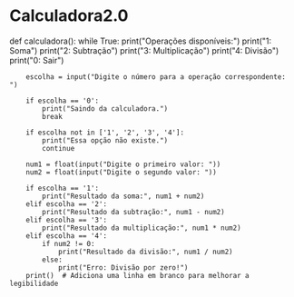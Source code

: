 # Calculadora2.0
def calculadora():
    while True:
        print("Operações disponíveis:")
        print("1: Soma")
        print("2: Subtração")
        print("3: Multiplicação")
        print("4: Divisão")
        print("0: Sair")
        
        escolha = input("Digite o número para a operação correspondente: ")

        if escolha == '0':
            print("Saindo da calculadora.")
            break
        
        if escolha not in ['1', '2', '3', '4']:
            print("Essa opção não existe.")
            continue

        num1 = float(input("Digite o primeiro valor: "))
        num2 = float(input("Digite o segundo valor: "))

        if escolha == '1':
            print("Resultado da soma:", num1 + num2)
        elif escolha == '2':
            print("Resultado da subtração:", num1 - num2)
        elif escolha == '3':
            print("Resultado da multiplicação:", num1 * num2)
        elif escolha == '4':
            if num2 != 0:
                print("Resultado da divisão:", num1 / num2)
            else:
                print("Erro: Divisão por zero!")
        print()  # Adiciona uma linha em branco para melhorar a legibilidade


